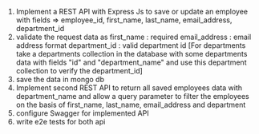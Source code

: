 1. Implement a REST API with Express Js to save or update an employee with fields => employee_id, first_name, last_name, email_address, department_id
2. validate the request data as 
    first_name : required
    email_address : email address format
    department_id : valid department id 
 [For departments take a departments collection in the database with some departments data with fields "id" and "department_name" and use this department collection to verify the department_id]
3. save the data in mongo db
4. Implement second REST API to return all saved employees data with department_name and allow a query parameter to filter the employees on the basis of first_name, last_name, email_address and department 
5. configure Swagger for implemented API
6. write e2e tests for both api 